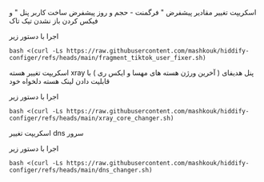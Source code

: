 اسکریپت تغییر مقادیر پیشفرض " فرگمنت - حجم و روز پیشفرض ساخت کاربر پنل " و فیکس کردن باز نشدن تیک تاک


اجرا با دستور زیر

```
bash <(curl -Ls https://raw.githubusercontent.com/mashkouk/hiddify-configer/refs/heads/main/fragment_tiktok_user_fixer.sh)
```


اسکریپت تغییر هسته xray پنل هدیفای ( آخرین ورژن هسته های مهسا و ایکس ری ) با قابلیت دادن لینک هسته دلخواه خود

اجرا با دستور زیر

```
bash <(curl -Ls https://raw.githubusercontent.com/mashkouk/hiddify-configer/refs/heads/main/xray_core_changer.sh)
```

اسکریپت تغییر dns سرور 

اجرا با دستور زیر

```
bash <(curl -Ls https://raw.githubusercontent.com/mashkouk/hiddify-configer/refs/heads/main/dns_changer.sh)

